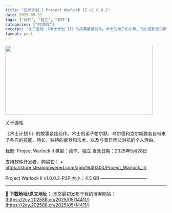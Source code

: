 ```yaml
---
title: "巫师计划 2 Project Warlock II v1.0.0.2"
date: 2025-05-31
tags: ["动作", "独立", "软件"]
categories: ["PC游戏"]
excerpt: "关于游戏 《术士计划 II》的故事紧接前作。术士的弟子帕尔默、乌尔德和克尔斯滕各自带来了各自的技能、特长、独特的武器和法术，以及与昔日师父对抗的个人理由。 标题: Project Warlock II 类型：动作、独立 发售日期：2025年5月28日 支持软件开发者。购买它！ • https://s&hellip;"
layout: post
---
```


<img class="aligncenter size-full wp-image-14392" src="https://2cy.202588.cn/wp-content/uploads/2025/05/202505311323031.webp" alt="" width="460" height="215" />

关于游戏

《术士计划 II》的故事紧接前作。术士的弟子帕尔默、乌尔德和克尔斯滕各自带来了各自的技能、特长、独特的武器和法术，以及与昔日师父对抗的个人理由。

标题: Project Warlock II
类型：动作、独立
发售日期：2025年5月28日

支持软件开发者。购买它！
• https://store.steampowered.com/app/1640300/Project_Warlock_II/

Project Warlock II v1.0.0.2-P2P
大小：4.5 GB
——————————-

---
📖 **下载地址/原文地址：** 本文最初发布于我的博客网站：[https://2cy.202588.cn/2025/05/14411/](https://2cy.202588.cn/2025/05/14411/)
